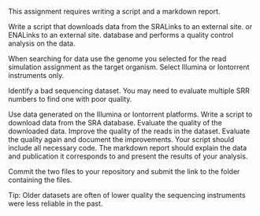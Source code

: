 This assignment requires writing a script and a markdown report.

Write a script that downloads data from the SRALinks to an external site. or ENALinks to an external site. database and performs a quality control analysis on the data.

When searching for data use the genome you selected for the read simulation assignment as the target organism. Select Illumina or Iontorrent instruments only.

Identify a bad sequencing dataset. You may need to evaluate multiple SRR numbers to find one with poor quality.

Use data generated on the Illumina or Iontorrent platforms.
Write a script to download data from the SRA database.
Evaluate the quality of the downloaded data.
Improve the quality of the reads in the dataset.
Evaluate the quality again and document the improvements.
Your script should include all necessary code. The markdown report should explain the data and publication it corresponds to and present the results of your analysis.

Commit the two files to your repository and submit the link to the folder containing the files.

Tip: Older datasets are often of lower quality the sequencing instruments were less reliable in the past.
